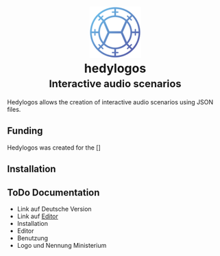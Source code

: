 <div align="center" style="border-bottom: none">
  <h1>
    <img src="misc/logo.png" width="120"/>
    <br>
    hedylogos
    <br>
    <small>Interactive audio scenarios</small>
  </h1>
</div>


Hedylogos allows the creation of interactive audio scenarios using JSON files.


## Funding

Hedylogos was created for the []


## Installation


## ToDo Documentation

- Link auf Deutsche Version
- Link auf [Editor](https://72nd.github.io/hedylogos/editor/)
- Installation
- Editor
- Benutzung
- Logo und Nennung Ministerium